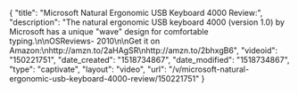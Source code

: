 {
    "title": "Microsoft Natural Ergonomic USB Keyboard 4000 Review:",
    "description": "The natural ergonomic USB keyboard 4000 (version 1.0) by Microsoft has a unique \"wave\" design for comfortable typing.\n\nOSReviews- 2010\n\nGet it on Amazon:\nhttp:\/\/amzn.to\/2aHAgSR\nhttp:\/\/amzn.to\/2bhxgB6",
    "videoid": "150221751",
    "date_created": "1518734867",
    "date_modified": "1518734867",
    "type": "captivate",
    "layout": "video",
    "url": "\/v\/microsoft-natural-ergonomic-usb-keyboard-4000-review\/150221751"
}
